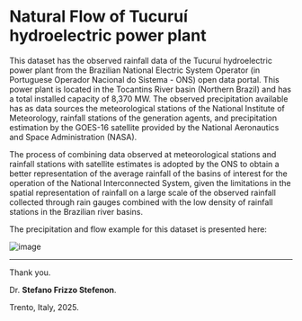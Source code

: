 # Natural Flow of Tucuruí hydroelectric power plant

This dataset has the observed rainfall data of the Tucuruí hydroelectric power plant from the Brazilian National Electric System Operator (in Portuguese Operador Nacional do Sistema - ONS) open data portal. This power plant is located in the Tocantins River basin (Northern Brazil) and has a total installed capacity of 8,370 MW. The observed precipitation available has as data sources the meteorological stations of the National Institute of Meteorology, rainfall stations of the generation agents, and precipitation estimation by the GOES-16 satellite provided by the National Aeronautics and Space Administration (NASA).

The process of combining data observed at meteorological stations and rainfall stations with satellite estimates is adopted by the ONS to obtain a better representation of the average rainfall of the basins of interest for the operation of the National Interconnected System, given the limitations in the spatial representation of rainfall on a large scale of the observed rainfall collected through rain gauges combined with the low density of rainfall stations in the Brazilian river basins. 

The precipitation and flow example for this dataset is presented here:

![image](https://github.com/SFStefenon/NaturalFlowforHydroelectricity/assets/88292916/6bebce9a-df19-4d0d-9ea5-3d92110bd9a4)

---

Thank you.

Dr. **Stefano Frizzo Stefenon**.

Trento, Italy, 2025.
